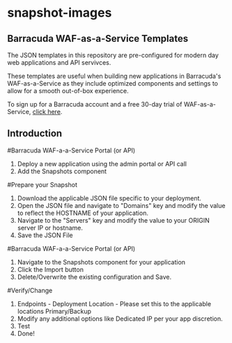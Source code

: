# snapshot-images

## Barracuda WAF-as-a-Service Templates
The JSON templates in this repository are pre-configured for modern day web applications and API servivces. 

These templates are useful when building new applications in Barracuda's WAF-as-a-Service as they include optimized components and settings to allow for a smooth out-of-box experience. 

To sign up for a Barracuda account and a free 30-day trial of WAF-as-a-Service, [click here](https://waas.barracudanetworks.com/).

## Introduction
#Barracuda WAF-a-a-Service Portal (or API)
1. Deploy a new application using the admin portal or API call
2. Add the Snapshots component

#Prepare your Snapshot
1. Download the applicable JSON file specific to your deployment.
2. Open the JSON file and navigate to "Domains" key and modify the value to reflect the HOSTNAME of your application.
3. Navigate to the "Servers" key and modify the value to your ORIGIN server IP or hostname.
4. Save the JSON File

#Barracuda WAF-a-a-Service Portal (or API)
1. Navigate to the Snapshots component for your application
2. Click the Import button
3. Delete/Overwrite the existing configuration and Save.

#Verify/Change
1. Endpoints - Deployment Location - Please set this to the applicable locations Primary/Backup
2. Modify any additional options like Dedicated IP per your app discretion.
3. Test
4. Done!
